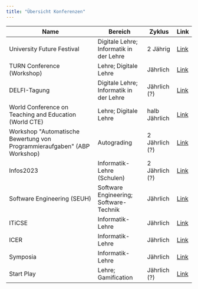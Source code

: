 ```yaml
---
title: "Übersicht Konferenzen"
---
```




| Name | Bereich | Zyklus | Link |
| --- | --- | --- | --- |
| University Future Festival | Digitale Lehre; Informatik in der Lehre | 2 Jährig | [Link](https://festival.hfd.digital/de/) |
| TURN Conference (Workshop)| Lehre; Digitale Lehre | Jährlich | [Link](https://turn-conference.org/) |
| DELFI-Tagung | Digitale Lehre; Informatik in der Lehre | Jährlich (?)| [Link](https://delfi-tagung.de/) |
| World Conference on Teaching and Education (World CTE) | Lehre; Digitale Lehre | halb Jährlich | [Link](https://www.worldcte.org/) |
| Workshop "Automatische Bewertung von Programmieraufgaben" (ABP Workshop) | Autograding | 2 Jährlich (?)| [Link](https://www.abp-workshop.de/) |
| Infos2023 | Informatik-Lehre (Schulen) | 2 Jährlich (?) | [Link](https://infos2023.informatik.uni-rostock.de) |
|Software Engineering (SEUH) | Software Engineering; Software-Technik | Jährlich | [Link](https://se-2023.gi.de/) |
| ITiCSE | Informatik-Lehre | Jährlich | [Link](https://sigcse.org/events/iticse/index.html) |
| ICER | Informatik-Lehre |Jährlich | [Link](https://sigcse.org/events/icer/index.html) |
| Symposia | Informatik-Lehre | Jährlich | [Link](https://sigcse.org/events/symposia/index.html) |
| Start Play | Lehre; Gamification | Jährlich (?) | [Link](https://startplay-conference.com/) |

